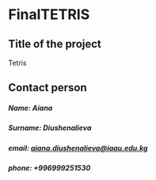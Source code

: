# FinalTETRIS

## Title of the project
Tetris 

## Contact person
##### Name: Aiana
##### Surname: Diushenalieva
##### email: aiana.diushenalieva@iaau.edu.kg
##### phone: +996999251530
